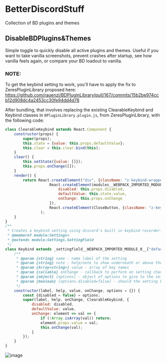 # BetterDiscordStuff
Collection of BD plugins and themes

## DisableBDPlugins&Themes
Simple toggle to quickly disable all active plugins and themes. Useful if you want to take vanilla screenshots, prevent crashes after startup, see how vanilla feels again, or compare your BD loadout to vanilla.

### NOTE:
To get the keybind setting to work, you'll have to apply the fix to ZeresPluginLibrary proposed here: https://github.com/rauenzi/BDPluginLibrary/pull/167/commits/15b2be974ccb12d908dc4a2453cc30fe94dd4d78

After bundling, that involves replacing the existing ClearableKeybind and Keybind classes in `0PluginLibrary.plugin.js`, from ZeresPluginLibrary, with the following code:
```js
class ClearableKeybind extends React.Component {
    constructor(props) {
        super(props);
        this.state = {value: this.props.defaultValue};
        this.clear = this.clear.bind(this);
    }
    clear() {
        this.setState({value: []});
        this.props.onChange([]);
    }
    render() {
        return React.createElement("div", {className: "z-keybind-wrapper"},
                    React.createElement(modules__WEBPACK_IMPORTED_MODULE_1__.DiscordModules.Keybind, {
                        disabled: this.props.disabled,
                        defaultValue: this.state.value,
                        onChange: this.props.onChange
                    }),
                    React.createElement(CloseButton, {className: "z-keybind-clear", onClick: this.clear})
                );
    }
}
/** 
 * Creates a keybind setting using discord's built in keybind recorder.
 * @memberof module:Settings=
 * @extends module:Settings.SettingField
 */
class Keybind extends _settingfield__WEBPACK_IMPORTED_MODULE_0__["default"] {
    /**
     * @param {string} name - name label of the setting 
     * @param {string} note - help/note to show underneath or above the setting
     * @param {Array<string>} value - array of key names
     * @param {callable} onChange - callback to perform on setting change, callback receives array of keycodes
     * @param {object} [options] - object of options to give to the setting
     * @param {boolean} [options.disabled=false] - should the setting be disabled
     */    
    constructor(label, help, value, onChange, options = {}) {
        const {disabled = false} = options;
        super(label, help, onChange, ClearableKeybind, {
            disabled: disabled,
            defaultValue: value,
            onChange: element => val => {
                if (!Array.isArray(val)) return;
                element.props.value = val;
                this.onChange(val);
            }
        });
    }
}
```

![image](https://user-images.githubusercontent.com/12171532/206879091-7c2ae157-cf4e-445c-8023-f00b41f9b31c.png)
